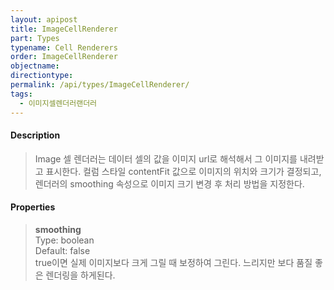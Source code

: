 ```yaml
---
layout: apipost
title: ImageCellRenderer
part: Types
typename: Cell Renderers
order: ImageCellRenderer
objectname: 
directiontype: 
permalink: /api/types/ImageCellRenderer/
tags:
  - 이미지셀렌더러랜더러
---
```



#### Description

> Image 셀 렌더러는 데이터 셀의 값을 이미지 url로 해석해서 그 이미지를 내려받고 표시한다. 컬럼 스타일 contentFit 값으로 이미지의 위치와 크기가 결정되고, 렌더러의 smoothing 속성으로 이미지 크기 변경 후 처리 방법을 지정한다.

#### Properties

> **smoothing**  
> Type: boolean  
> Default: false  
> true이면 실제 이미지보다 크게 그릴 때 보정하여 그린다. 느리지만 보다 품질 좋은 렌더링을 하게된다.
